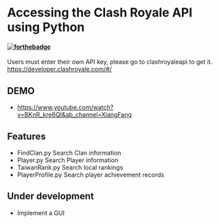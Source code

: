# Accessing the Clash Royale API using Python 
#### [![forthebadge](https://forthebadge.com/images/badges/made-with-python.svg)](https://forthebadge.com)



Users must enter their own API key, please go to clashroyaleapi to get it.</br>
https://developer.clashroyale.com/#/
## DEMO
- https://www.youtube.com/watch?v=BKnR_kre6QI&ab_channel=XiangFang
## Features 
- FindClan.py Search Clan information
- Player.py   Search Player information
- TaiwanRank.py  Search local rankings
- PlayerProfile.py Search player achievement records

## Under development
- Implement a GUI

